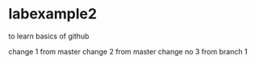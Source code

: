 # labexample2
to learn basics of github

change 1 from master
change 2 from master
change no 3 from branch 1
